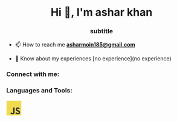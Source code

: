 <h1 align="center">Hi 👋, I'm ashar khan</h1>
<h3 align="center">subtitle</h3>

- 📫 How to reach me **asharmoin185@gmail.com**

- 📄 Know about my experiences [no experience](no experience)

<h3 align="left">Connect with me:</h3>
<p align="left">
</p>

<h3 align="left">Languages and Tools:</h3>
<p align="left"> <a href="https://developer.mozilla.org/en-US/docs/Web/JavaScript" target="_blank" rel="noreferrer"> <img src="https://raw.githubusercontent.com/devicons/devicon/master/icons/javascript/javascript-original.svg" alt="javascript" width="40" height="40"/> </a> </p>
